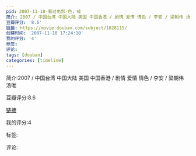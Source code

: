 ```yaml
---
pid: 2007-11-10-看过电影-色，戒
简介: 2007 / 中国台湾 中国大陆 美国 中国香港 / 剧情 爱情 情色 / 李安 / 梁朝伟 汤唯
豆瓣评分: '8.6'
链接: https://movie.douban.com/subject/1828115/
创建时间: '2007-11-10 17:24:10'
我的评分: '4'
标签:
评论:
tags: [douban]
categories: [timeline]
---
```

简介:2007 / 中国台湾 中国大陆 美国 中国香港 / 剧情 爱情 情色 / 李安 / 梁朝伟 汤唯

豆瓣评分:8.6

[链接](https://movie.douban.com/subject/1828115/)

我的评分:4

标签:

评论:

